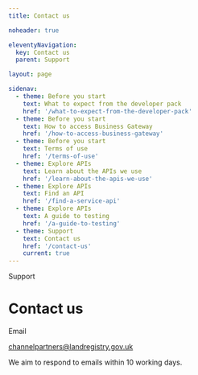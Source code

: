 ```yaml
---
title: Contact us

noheader: true  

eleventyNavigation:
  key: Contact us
  parent: Support

layout: page

sidenav:
  - theme: Before you start
    text: What to expect from the developer pack
    href: '/what-to-expect-from-the-developer-pack'
  - theme: Before you start
    text: How to access Business Gateway
    href: '/how-to-access-business-gateway'
  - theme: Before you start
    text: Terms of use
    href: '/terms-of-use'
  - theme: Explore APIs
    text: Learn about the APIs we use
    href: '/learn-about-the-apis-we-use'
  - theme: Explore APIs
    text: Find an API
    href: '/find-a-service-api'
  - theme: Explore APIs
    text: A guide to testing
    href: '/a-guide-to-testing'
  - theme: Support
    text: Contact us 
    href: '/contact-us'
    current: true
---
```


<span class="govuk-caption-xl">Support</span>
<h1 class="govuk-heading-xl">Contact us</h1>
<div class="govuk-grid-row">
  <p class="govuk-body govuk-!-font-weight-bold govuk-!-margin-left-3">Email</p>
  <p class="govuk-body">
    <a href="mailto:channelpartners@landregistry.gov.uk"
      class="govuk-link govuk-!-margin-left-3">channelpartners@landregistry.gov.uk</a>
  </p>
  <p class="govuk-body govuk-!-font-weight-regular govuk-!-margin-left-3">We aim to respond to emails within 10
    working days.</p>
</div>
<div class="govuk-grid-column-one-third"></div>